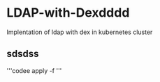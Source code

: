 # LDAP-with-Dexdddd
Implentation of ldap with dex in kubernetes cluster
## sdsdss
'''codee apply -f '''
